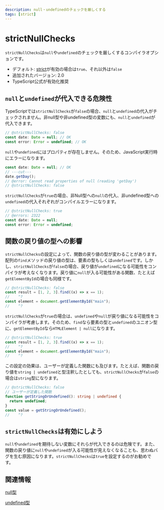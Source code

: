 ```yaml
---
description: null・undefinedのチェックを厳しくする
tags: [strict]
---
```


# strictNullChecks

`strictNullChecks`は`null`や`undefined`のチェックを厳しくするコンパイラオプションです。

- デフォルト: [strict](./strict.md)が有効の場合は`true`、それ以外は`false`
- 追加されたバージョン: 2.0
- TypeScript公式が有効化推奨

## `null`と`undefined`が代入できる危険性

TypeScriptでは`strictNullChecks`が`false`の場合、`null`と`undefined`の代入がチェックされません。非null型や非undefined型の変数にも、`null`と`undefined`が代入できます。

```ts twoslash title="strictNullChecksがfalseの場合"
// @strictNullChecks: false
const date: Date = null; // OK
const error: Error = undefined; // OK
```

`null`や`undefined`にはプロパティが存在しません。そのため、JavaScript実行時にエラーになります。

```ts twoslash
const date: Date = null; // OK
// ---cut---
date.getDay();
// @error: Cannot read properties of null (reading 'getDay')
// @strictNullChecks: false
```

`strictNullChecks`が`true`の場合、非Null型への`null`の代入、非undefined型への`undefined`の代入それぞれがコンパイルエラーになります。

```ts twoslash title="strictNullChecksがtrueの場合"
// @strictNullChecks: true
// @errors: 2322
const date: Date = null;
const error: Error = undefined;
```

## 関数の戻り値の型への影響

`strictNullChecks`の設定によって、関数の戻り値の型が変わることがあります。配列の`find`メソッドの戻り値の型は、要素の型もしくは`undefined`です。しかし、`strictNullChecks`が`false`の場合、戻り値が`undefined`になる可能性をコンパイラが考えなくなります。戻り値に`null`が入る可能性がある関数、たとえば`getElementById`の場合も同様です。

```ts twoslash title="strictNullChecksがfalseの場合"
// @strictNullChecks: false
const result = [1, 2, 3].find((x) => x == 1);
//    ^?
const element = document.getElementById("main");
//    ^?
```

`strictNullChecks`が`true`の場合は、`undefined`や`null`が戻り値になる可能性をコンパイラが考慮します。そのため、`find`なら要素の型と`undefined`のユニオン型に、`getElementById`なら`HTMLElement | null`になります。

```ts twoslash title="strictNullChecksがtrueの場合"
// @strictNullChecks: true
const result = [1, 2, 3].find((x) => x == 1);
//    ^?
const element = document.getElementById("main");
//    ^?
```

この設定の効果は、ユーザーが定義した関数にも及びます。たとえば、関数の戻り値を`string | undefined`と型注釈したとしても、`strictNullChecks`が`false`の場合は`string`型になります。

```ts twoslash title="strictNullChecksがfalseの場合"
// @strictNullChecks: false
// ユーザーが定義した関数
function getStringOrUndefined(): string | undefined {
  return undefined;
}
const value = getStringOrUndefined();
//    ^?
```

## `strictNullChecks`は有効にしよう

`null`や`undefined`を期待しない変数にそれらが代入できるのは危険です。また、関数の戻り値に`null`や`undefined`が入る可能性が見えなくなることも、思わぬバグを生む原因になります。`strictNullChecks`は`true`を設定するのがお勧めです。

## 関連情報

[null型](../values-types-variables/null.md)

[undefined型](../values-types-variables/undefined.md)
